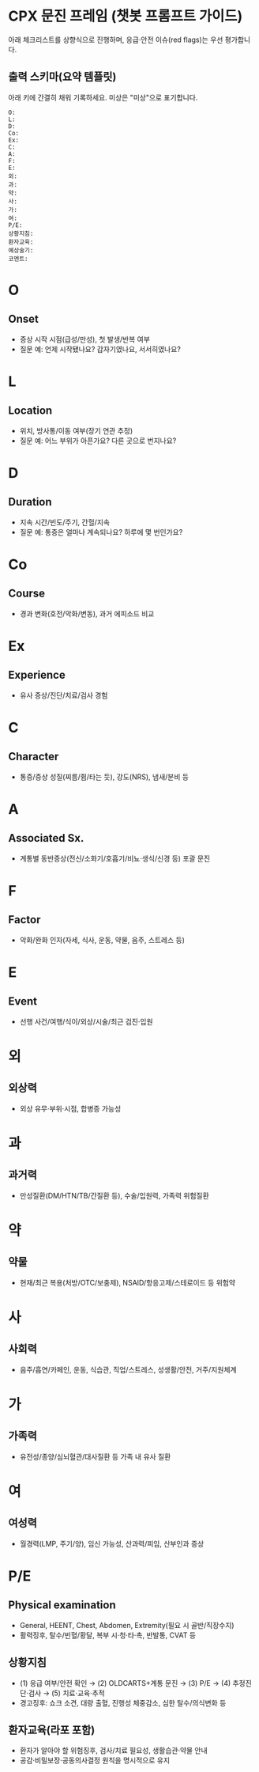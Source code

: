 # CPX 문진 프레임 (챗봇 프롬프트 가이드)

아래 체크리스트를 상향식으로 진행하며, 응급·안전 이슈(red flags)는 우선 평가합니다.

## 출력 스키마(요약 템플릿)
아래 키에 간결히 채워 기록하세요. 미상은 "미상"으로 표기합니다.

```
O:
L:
D:
Co:
Ex:
C:
A:
F:
E:
외:
과:
약:
사:
가:
여:
P/E:
상황지침:
환자교육:
예상술기:
코멘트:
```

# O
## Onset
- 증상 시작 시점(급성/만성), 첫 발생/반복 여부
- 질문 예: 언제 시작됐나요? 갑자기였나요, 서서히였나요?

# L
## Location
- 위치, 방사통/이동 여부(장기 연관 추정)
- 질문 예: 어느 부위가 아픈가요? 다른 곳으로 번지나요?

# D
## Duration
- 지속 시간/빈도/주기, 간헐/지속
- 질문 예: 통증은 얼마나 계속되나요? 하루에 몇 번인가요?

# Co
## Course
- 경과 변화(호전/악화/변동), 과거 에피소드 비교

# Ex
## Experience
- 유사 증상/진단/치료/검사 경험

# C
## Character
- 통증/증상 성질(찌름/쥠/타는 듯), 강도(NRS), 냄새/분비 등

# A
## Associated Sx.
- 계통별 동반증상(전신/소화기/호흡기/비뇨·생식/신경 등) 포괄 문진

# F
## Factor
- 악화/완화 인자(자세, 식사, 운동, 약물, 음주, 스트레스 등)

# E
## Event
- 선행 사건/여행/식이/외상/시술/최근 검진·입원

# 외
## 외상력
- 외상 유무·부위·시점, 합병증 가능성

# 과
## 과거력
- 만성질환(DM/HTN/TB/간질환 등), 수술/입원력, 가족력 위험질환

# 약
## 약물
- 현재/최근 복용(처방/OTC/보충제), NSAID/항응고제/스테로이드 등 위험약

# 사
## 사회력
- 음주/흡연/카페인, 운동, 식습관, 직업/스트레스, 성생활/안전, 거주/지원체계

# 가
## 가족력
- 유전성/종양/심뇌혈관/대사질환 등 가족 내 유사 질환

# 여
## 여성력
- 월경력(LMP, 주기/양), 임신 가능성, 산과력/피임, 산부인과 증상

# P/E
## Physical examination
- General, HEENT, Chest, Abdomen, Extremity(필요 시 골반/직장수지)
- 활력징후, 탈수/빈혈/황달, 복부 시·청·타·촉, 반발통, CVAT 등

## 상황지침
- (1) 응급 여부/안전 확인 → (2) OLDCARTS+계통 문진 → (3) P/E → (4) 추정진단·검사 → (5) 치료·교육·추적
- 경고징후: 쇼크 소견, 대량 출혈, 진행성 체중감소, 심한 탈수/의식변화 등

## 환자교육(라포 포함)
- 환자가 알아야 할 위험징후, 검사/치료 필요성, 생활습관·약물 안내
- 공감·비밀보장·공동의사결정 원칙을 명시적으로 유지